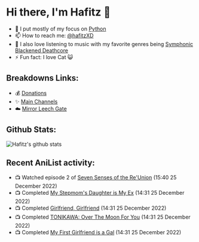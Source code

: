 # Hi there, I'm Hafitz 👋
- 🐍 I put mostly of my focus on [Python](https://python.org)
- 📫 How to reach me: [@hafitzXD](https://t.me/hafitzXD)
- 🎵 I also love listening to music with my favorite genres being [Symphonic Blackened Deathcore](https://youtu.be/qyYmS_iBcy4)
- ⚡ Fun fact: I love Cat 😺

## Breakdowns Links:
- 💰 [Donations](https://t.me/TheBreakdowns/2)
- ✨ [Main Channels](https://t.me/TheBreakdowns)
- ☁️ [Mirror Leech Gate](https://t.me/BreakdownsGate)

## Github Stats:
![Hafitz's github stats](https://github-readme-stats.vercel.app/api?username=breakdowns&show_icons=true&count_private=true&bg_color=00000000&text_color=777)

## Recent AniList activity:
<!-- ANILIST_ACTIVITY:start -->

-   📺 Watched episode 2 of [Seven Senses of the Re'Union](https://anilist.co/anime/100085) (15:40 25 December 2022)
-   📺 Completed [My Stepmom's Daughter is My Ex](https://anilist.co/anime/136934) (14:31 25 December 2022)
-   📺 Completed [Girlfriend, Girlfriend](https://anilist.co/anime/126192) (14:31 25 December 2022)
-   📺 Completed [TONIKAWA: Over The Moon For You](https://anilist.co/anime/116267) (14:31 25 December 2022)
-   📺 Completed [My First Girlfriend is a Gal](https://anilist.co/anime/97863) (14:31 25 December 2022)

<!-- ANILIST_ACTIVITY:end -->
